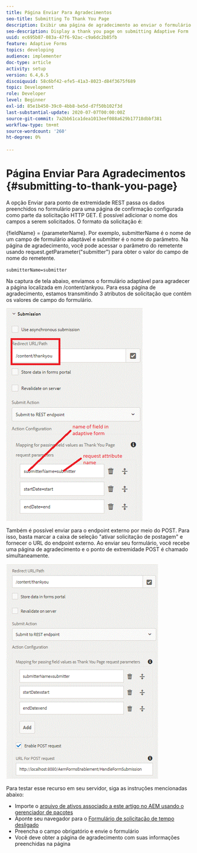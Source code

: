 ```yaml
---
title: Página Enviar Para Agradecimentos
seo-title: Submitting To Thank You Page
description: Exibir uma página de agradecimento ao enviar o formulário adaptável
seo-description: Display a thank you page on submitting Adaptive Form
uuid: ec695b87-083a-47f6-92ac-c9a6dc2b85fb
feature: Adaptive Forms
topics: developing
audience: implementer
doc-type: article
activity: setup
version: 6.4,6.5
discoiquuid: 58c6bf42-efe5-41a3-8023-d84f3675f689
topic: Development
role: Developer
level: Beginner
exl-id: 85e1b450-39c0-4bb8-be5d-d7f50b102f3d
last-substantial-update: 2020-07-07T00:00:00Z
source-git-commit: 7a2bb61ca1dea1013eef088a629b17718dbbf381
workflow-type: tm+mt
source-wordcount: '260'
ht-degree: 0%

---
```


# Página Enviar Para Agradecimentos {#submitting-to-thank-you-page}

A opção Enviar para ponto de extremidade REST passa os dados preenchidos no formulário para uma página de confirmação configurada como parte da solicitação HTTP GET. É possível adicionar o nome dos campos a serem solicitados. O formato da solicitação é:

\{fieldName\} = \{parameterName\}. Por exemplo, submitterName é o nome de um campo de formulário adaptável e submitter é o nome do parâmetro. Na página de agradecimento, você pode acessar o parâmetro do remetente usando request.getParameter(&quot;submitter&quot;) para obter o valor do campo de nome do remetente.

`submitterName=submitter`

Na captura de tela abaixo, enviamos o formulário adaptável para agradecer a página localizada em /content/ankyou. Para essa página de agradecimento, estamos transmitindo 3 atributos de solicitação que contêm os valores de campo do formulário.

![Página de agradecimento](assets/thankyoupage.gif)

Também é possível enviar para o endpoint externo por meio do POST. Para isso, basta marcar a caixa de seleção &quot;ativar solicitação de postagem&quot; e fornecer o URL do endpoint externo. Ao enviar seu formulário, você recebe uma página de agradecimento e o ponto de extremidade POST é chamado simultaneamente.

![Configuração de captura](assets/capture.gif)

Para testar esse recurso em seu servidor, siga as instruções mencionadas abaixo:

* Importe o [arquivo de ativos associado a este artigo no AEM usando o gerenciador de pacotes](assets/submittingtorestendpoint.zip)
* Aponte seu navegador para o [Formulário de solicitação de tempo desligado](http://localhost:4502/content/dam/formsanddocuments/helpx/timeoffrequestform/jcr:content?wcmmode=disabled)
* Preencha o campo obrigatório e envie o formulário
* Você deve obter a página de agradecimento com suas informações preenchidas na página
